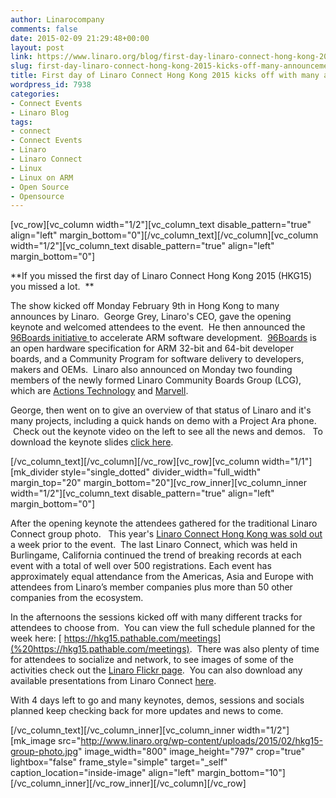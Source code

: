 ```yaml
---
author: Linarocompany
comments: false
date: 2015-02-09 21:29:48+00:00
layout: post
link: https://www.linaro.org/blog/first-day-linaro-connect-hong-kong-2015-kicks-off-many-announcements/
slug: first-day-linaro-connect-hong-kong-2015-kicks-off-many-announcements
title: First day of Linaro Connect Hong Kong 2015 kicks off with many announcements
wordpress_id: 7938
categories:
- Connect Events
- Linaro Blog
tags:
- connect
- Connect Events
- Linaro
- Linaro Connect
- Linux
- Linux on ARM
- Open Source
- Opensource
---
```


[vc_row][vc_column width="1/2"][vc_column_text disable_pattern="true" align="left" margin_bottom="0"][/vc_column_text][/vc_column][vc_column width="1/2"][vc_column_text disable_pattern="true" align="left" margin_bottom="0"]


**If you missed the first day of Linaro Connect Hong Kong 2015 (HKG15) you missed a lot.  **




The show kicked off Monday February 9th in Hong Kong to many announces by Linaro.  George Grey, Linaro's CEO, gave the opening keynote and welcomed attendees to the event.  He then announced the [96Boards initiative ](http://www.linaro.org/news/linaro-announces-96boards-initiative-accelerate-arm-software-development/)to accelerate ARM software development.  [96Boards](https://www.96boards.org/) is an open hardware specification for ARM 32-bit and 64-bit developer boards, and a Community Program for software delivery to developers, makers and OEMs.  Linaro also announced on Monday two founding members of the newly formed Linaro Community Boards Group (LCG), which are [Actions Technology](http://www.linaro.org/news/linaro-announces-actions-technology-founding-member-linaro-community-boards-group/) and [Marvell](http://www.linaro.org/news/linaro-announces-marvell-founding-member-linaro-community-boards-group/).




George, then went on to give an overview of that status of Linaro and it's many projects, including a quick hands on demo with a Project Ara phone.  Check out the keynote video on the left to see all the news and demos.   To download the keynote slides [click here](http://www.slideshare.net/linaroorg/hkg15-george-grey-keynote).


[/vc_column_text][/vc_column][/vc_row][vc_row][vc_column width="1/1"][mk_divider style="single_dotted" divider_width="full_width" margin_top="20" margin_bottom="20"][vc_row_inner][vc_column_inner width="1/2"][vc_column_text disable_pattern="true" align="left" margin_bottom="0"]


After the opening keynote the attendees gathered for the traditional Linaro Connect group photo.   This year's [Linaro Connect Hong Kong was sold out ](http://www.linaro.org/blog/linaro-connect-hong-kong-2015-sold/)a week prior to the event.  The last Linaro Connect, which was held in Burlingame, California continued the trend of breaking records at each event with a total of well over 500 registrations. Each event has approximately equal attendance from the Americas, Asia and Europe with attendees from Linaro’s member companies plus more than 50 other companies from the ecosystem.




In the afternoons the sessions kicked off with many different tracks for attendees to choose from.  You can view the full schedule planned for the week here: [ https://hkg15.pathable.com/meetings](%20https://hkg15.pathable.com/meetings).  There was also plenty of time for attendees to socialize and network, to see images of some of the activities check out the [Linaro Flickr page](https://www.flickr.com/photos/linaroorg/with/16477272811/).  You can also download any available presentations from Linaro Connect [here](http://www.slideshare.net/linaroorg).




With 4 days left to go and many keynotes, demos, sessions and socials planned keep checking back for more updates and news to come.


[/vc_column_text][/vc_column_inner][vc_column_inner width="1/2"][mk_image src="http://www.linaro.org/wp-content/uploads/2015/02/hkg15-group-photo.jpg" image_width="800" image_height="797" crop="true" lightbox="false" frame_style="simple" target="_self" caption_location="inside-image" align="left" margin_bottom="10"][/vc_column_inner][/vc_row_inner][/vc_column][/vc_row]
